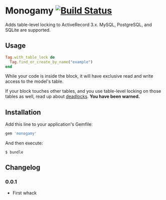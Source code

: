 # Monogamy [![Build Status](https://api.travis-ci.org/mceachen/monogamy.png?branch=master)](https://travis-ci.org/mceachen/monogamy)

Adds table-level locking to ActiveRecord 3.x. MySQL, PostgreSQL, and SQLite are supported.

## Usage

```ruby
Tag.with_table_lock do
  Tag.find_or_create_by_name("example")
end
```

While your code is inside the block, it will have exclusive read and write access to the model's
table.

If your block touches other tables, and you use table-level locking on those tables as well,
read up about [deadlocks](http://en.wikipedia.org/wiki/Deadlock). **You have been warned.**

## Installation

Add this line to your application's Gemfile:

``` ruby
gem 'monogamy'
```

And then execute:

    $ bundle

## Changelog

### 0.0.1

* First whack
